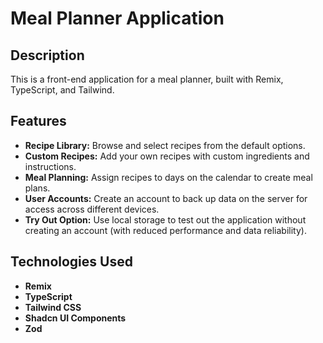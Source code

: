 # Meal Planner Application

## Description

This is a front-end application for a meal planner, built with Remix, TypeScript, and Tailwind.

## Features

- **Recipe Library:** Browse and select recipes from the default options.
- **Custom Recipes:** Add your own recipes with custom ingredients and instructions.
- **Meal Planning:** Assign recipes to days on the calendar to create meal plans.
- **User Accounts:** Create an account to back up data on the server for access across different devices.
- **Try Out Option:** Use local storage to test out the application without creating an account (with reduced performance and data reliability).

## Technologies Used

- **Remix**
- **TypeScript**
- **Tailwind CSS**
- **Shadcn UI Components**
- **Zod**

